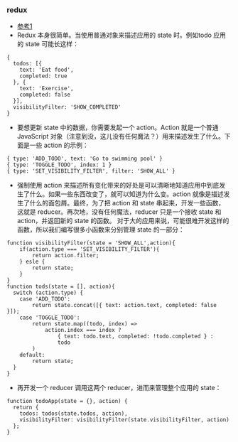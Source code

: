 ### redux

- [参考1](https://www.zhihu.com/question/41312576?sort=created)
- Redux 本身很简单。当使用普通对象来描述应用的 state 时。例如todo 应用的 state 可能长这样：
```
{
  todos: [{
    text: 'Eat food',
    completed: true
  }, {
    text: 'Exercise',
    completed: false
  }],
  visibilityFilter: 'SHOW_COMPLETED'
}
```
- 要想更新 state 中的数据，你需要发起一个 action。Action 就是一个普通 JavaScript 对象（注意到没，这儿没有任何魔法？）用来描述发生了什么。下面是一些 action 的示例：
```
{ type: 'ADD_TODO', text: 'Go to swimming pool' }
{ type: 'TOGGLE_TODO', index: 1 }
{ type: 'SET_VISIBILITY_FILTER', filter: 'SHOW_ALL' }
```

- 强制使用 action 来描述所有变化带来的好处是可以清晰地知道应用中到底发生了什么。如果一些东西改变了，就可以知道为什么变。action 就像是描述发生了什么的面包屑。最终，为了把 action 和 state 串起来，开发一些函数，这就是 reducer。再次地，没有任何魔法，reducer 只是一个接收 state 和 action，并返回新的 state 的函数。 对于大的应用来说，可能很难开发这样的函数，所以我们编写很多小函数来分别管理 state 的一部分：

```
function visibilityFilter(state = 'SHOW_ALL',action){
    if(action.type === 'SET_VISIBILITY_FILTER'){
        return action.filter;
    } esle {
        return state;
    }
}
function tods(state = [], action){
  switch (action.type) {
    case 'ADD_TODO':
        return state.concat([{ text: action.text, completed: false }]);
    case 'TOGGLE_TODO':
        return state.map((todo, index) =>
            action.index === index ?
                { text: todo.text, completed: !todo.completed } :
                todo
        )
    default:
        return state;
  }
}
```
- 再开发一个 reducer 调用这两个 reducer，进而来管理整个应用的 state：
```
function todoApp(state = {}, action) {
  return {
    todos: todos(state.todos, action),
    visibilityFilter: visibilityFilter(state.visibilityFilter, action)
  };
}
```